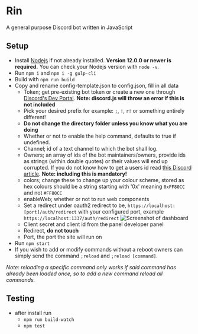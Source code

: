 # Rin
A general purpose Discord bot written in JavaScript

## Setup
* Install [Nodejs](https://nodejs.org/en/) if not already installed. **Version 12.0.0 or newer is required.** You can check your Nodejs version with `node -v`.
* Run `npm i` and `npm i -g gulp-cli`
* Build with `npm run build`
* Copy and rename config-template.json to config.json, fill in all data
	* Token; get pre-existing bot token or create a new one through [Discord's Dev Portal](https://discord.com/developers/applications). **Note: discord.js will throw an error if this is not included**
	* Pick your desired prefix for example: `;`, `!`, `r!` or something entirely different!
	* **Do not change the directory folder unless you know what you are doing**
	* Whether or not to enable the help command, defaults to true if undefined.
	* Channel; id of a text channel to which the bot shall log.
	* Owners; an array of ids of the bot maintainers/owners, provide ids as strings (within double quotes) or their values will end up corrupted. If you do not know how to get a users id read [this Discord article](https://support.discord.com/hc/en-us/articles/206346498-Where-can-I-find-my-User-Server-Message-ID-). **Note: including this is mandatory!**
	* colors; change these to change up your colour scheme, stored as hex colours should be a string starting with '0x' meaning `0xFF80CC` and not `#FF80CC`
	* enableWeb; whether or not to run web components
	* Set a redirect under oauth2 redirect to be, `https://localhost:[port]/auth/redirect` with your configured port, example `https://localhost:1337/auth/redirect`
	![Screenshot of dashboard](https://i.imgur.com/anqMFOF.png)
	* Client secret and client id from the panel developer panel
	* Redirect, **do not touch**
	* Port, the port the site will run on
* Run `npm start`
* If you wish to add or modify commands without a reboot owners can simply send the command `;reload` and `;reload [command]`. 

*Note: reloading a specific command only works if said command has already been loaded once, so to add a new command reload all commands.*

## Testing
* after install run 
	* `npm run build-watch`
	* `npm test`
